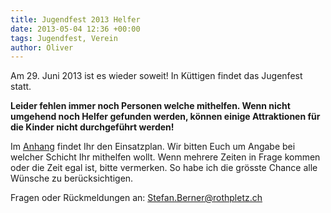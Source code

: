 ```yaml
---
title: Jugendfest 2013 Helfer
date: 2013-05-04 12:36 +00:00
tags: Jugendfest, Verein
author: Oliver 
---
```


Am 29. Juni 2013 ist es wieder soweit! In Küttigen findet das Jugenfest statt.

**Leider fehlen immer noch Personen welche mithelfen. Wenn nicht umgehend noch Helfer gefunden werden, können einige Attraktionen für die Kinder nicht durchgeführt werden!**

Im [Anhang](Jugendfest_Einsatzplan_2013.pdf) findet Ihr den Einsatzplan. Wir bitten Euch um Angabe bei welcher Schicht Ihr mithelfen wollt. Wenn mehrere Zeiten in Frage kommen oder die Zeit egal ist, bitte vermerken. So habe ich die grösste Chance alle Wünsche zu berücksichtigen.

Fragen oder Rückmeldungen an:
[Stefan.Berner@rothpletz.ch](mailto:stefan.berner@rothpletz.ch) 

